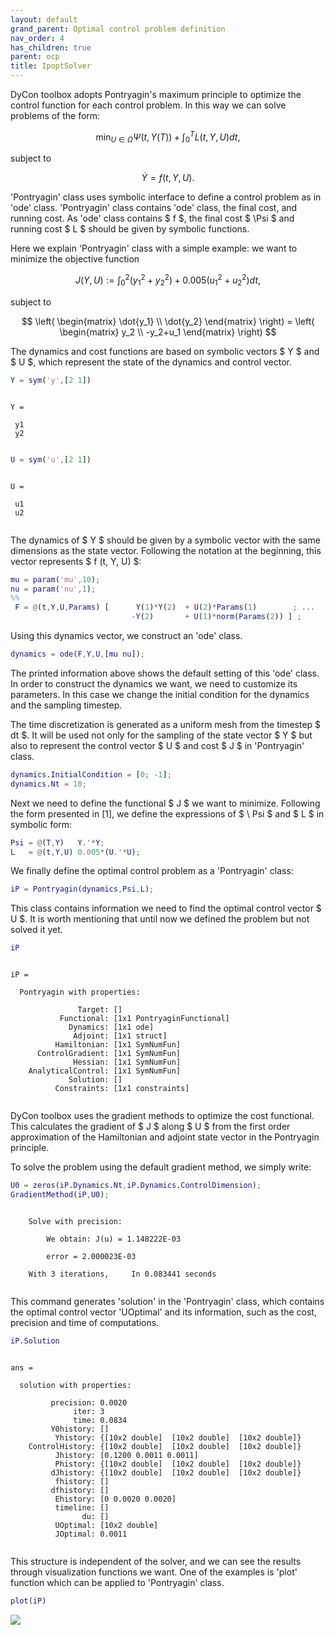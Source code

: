 ```yaml
---
layout: default
grand_parent: Optimal control problem definition
nav_order: 4
has_children: true
parent: ocp
title: IpoptSolver
---
```


DyCon toolbox adopts Pontryagin's maximum principle to optimize the control function for each control problem. In this way we can solve problems of the form:


$$ \min_{U \in \Omega } \Psi(t,Y(T)) + \int_0^T L(t,Y,U) dt, $$


subject to


$$ \dot{Y} = f(t,Y,U). $$


'Pontryagin' class uses symbolic interface to define a control problem as in 'ode' class. 'Pontryagin' class contains 'ode' class, the final cost, and running cost. As 'ode' class contains $ f $, the final cost $ \Psi $ and running cost $ L $ should be given by symbolic functions.


Here we explain 'Pontryagin' class with a simple example: we want to minimize the objective function


$$ J (Y,U) := \int_0^2 (y_1^2 + y_2^2) + 0.005(u_1^2 + u_2^2) dt, $$


subject to


$$ \left( \begin{matrix}       \dot{y_1} \\       \dot{y_2}     \end{matrix} \right)    =     \left( \begin{matrix}               y_2     \\               -y_2+u_1      \end{matrix} \right) $$


The dynamics and cost functions are based on symbolic vectors $ Y $ and $ U $, which represent the state of the dynamics and control vector.

```matlab
Y = sym('y',[2 1])
```


```
 
Y =
 
 y1
 y2
 

```

```matlab
U = sym('u',[2 1])
```


```
 
U =
 
 u1
 u2
 

```


The dynamics of $ Y $ should be given by a symbolic vector with the same dimensions as the state vector. Following the notation at the beginning, this vector represents $ f (t, Y, U) $:

```matlab
mu = param('mu',10);
nu = param('nu',1);
%%
 F = @(t,Y,U,Params) [      Y(1)*Y(2)  + U(2)*Params(1)        ; ...
                           -Y(2)       + U(1)*norm(Params(2)) ] ;
```


Using this dynamics vector, we construct an 'ode' class.

```matlab
dynamics = ode(F,Y,U,[mu nu]);
```


The printed information above shows the default setting of this 'ode' class. In order to construct the dynamics we want, we need to customize its parameters. In this case we change the initial condition for the dynamics and the sampling timestep.


The time discretization is generated as a uniform mesh from the timestep $ dt $. It will be used not only for the sampling of the state vector $ Y $ but also to represent the control vector $ U $ and cost $ J $ in 'Pontryagin' class.

```matlab
dynamics.InitialCondition = [0; -1];
dynamics.Nt = 10;
```


Next we need to define the functional $ J $ we want to minimize. Following the form presented in [1], we define the expressions of $ \ Psi $ and $ L $ in symbolic form:

```matlab
Psi = @(T,Y)   Y.'*Y;
L   = @(t,Y,U) 0.005*(U.'*U);
```


We finally define the optimal control problem as a 'Pontryagin' class:

```matlab
iP = Pontryagin(dynamics,Psi,L);
```


This class contains information we need to find the optimal control vector $ U $. It is worth mentioning that until now we defined the problem but not solved it yet.

```matlab
iP
```


```

iP = 

  Pontryagin with properties:

               Target: []
           Functional: [1x1 PontryaginFunctional]
             Dynamics: [1x1 ode]
              Adjoint: [1x1 struct]
          Hamiltonian: [1x1 SymNumFun]
      ControlGradient: [1x1 SymNumFun]
              Hessian: [1x1 SymNumFun]
    AnalyticalControl: [1x1 SymNumFun]
             Solution: []
          Constraints: [1x1 constraints]


```


DyCon toolbox uses the gradient methods to optimize the cost functional. This calculates the gradient of $ J $ along $ U $ from the first order approximation of the Hamiltonian and adjoint state vector in the Pontryagin principle.


To solve the problem using the default gradient method, we simply write:

```matlab
U0 = zeros(iP.Dynamics.Nt,iP.Dynamics.ControlDimension);
GradientMethod(iP,U0);
```


```

    Solve with precision: 

        We obtain: J(u) = 1.148222E-03

        error = 2.000023E-03

    With 3 iterations,     In 0.083441 seconds


```


This command generates 'solution' in the 'Pontryagin' class, which contains the optimal control vector 'UOptimal' and its information, such as the cost, precision and time of computations.

```matlab
iP.Solution
```


```

ans = 

  solution with properties:

         precision: 0.0020
              iter: 3
              time: 0.0834
         Y0history: []
          Yhistory: {[10x2 double]  [10x2 double]  [10x2 double]}
    ControlHistory: {[10x2 double]  [10x2 double]  [10x2 double]}
          Jhistory: [0.1200 0.0011 0.0011]
          Phistory: {[10x2 double]  [10x2 double]  [10x2 double]}
         dJhistory: {[10x2 double]  [10x2 double]  [10x2 double]}
          fhistory: []
         dfhistory: []
          Ehistory: [0 0.0020 0.0020]
          timeline: []
                du: []
          UOptimal: [10x2 double]
          JOptimal: 0.0011


```


This structure is independent of the solver, and we can see the results through visualization functions we want. One of the examples is 'plot' function which can be applied to 'Pontryagin' class.

```matlab
plot(iP)
```


![]({{site.url}}/{{site.baseurl}}/assets/imgs/04-PontryaginProblems/T041/copiaRM_01.png)


